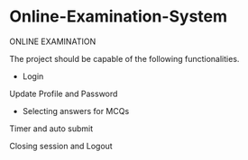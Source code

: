 # Online-Examination-System

ONLINE EXAMINATION

The project should be capable of the following functionalities.

* Login

Update Profile and Password

* Selecting answers for MCQs

Timer and auto submit

Closing session and Logout
